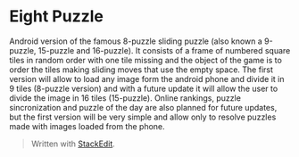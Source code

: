 

Eight Puzzle
=======

Android version of the famous 8-puzzle sliding puzzle (also known a 9-puzzle, 15-puzzle and 16-puzzle). It consists of a frame of numbered square tiles in random order with one tile missing and the object of the game is to order the tiles making sliding moves that use the empty space. The first version will allow to load any image form the android phone and divide it in 9 tiles (8-puzzle version) and with a future update it will allow the user to divide the image in 16 tiles (15-puzzle). Online rankings, puzzle sincronization and puzzle of the day are also planned for future updates, but the first version will be very simple and allow only to resolve puzzles made with images loaded from the phone.

> Written with [StackEdit](https://stackedit.io/).